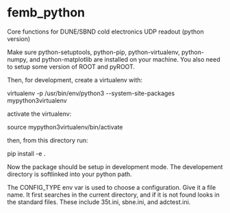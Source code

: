 # femb_python

Core functions for DUNE/SBND cold electronics UDP readout (python version)

Make sure python-setuptools, python-pip, python-virtualenv, python-numpy, and python-matplotlib are installed on your machine. You also need to setup some version of ROOT and pyROOT.

Then, for development, create a virtualenv with:

virtualenv -p /usr/bin/env/python3 --system-site-packages mypython3virtualenv

activate the virtualenv:

source mypython3virtualenv/bin/activate

then, from this directory run:

pip install -e .

Now the package should be setup in development mode. The developement directory is softlinked into your python path.

The CONFIG_TYPE env var is used to choose a configuration. Give it a file name. It first searches in the current directory, and if it is not found looks in the standard files. These include 35t.ini, sbne.ini, and adctest.ini.
